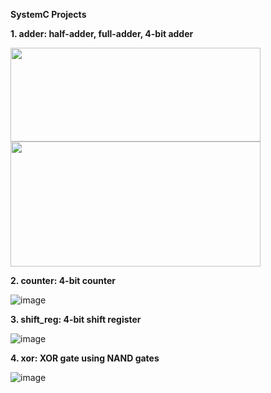 **SystemC Projects**

**1. adder: half-adder, full-adder, 4-bit adder**

<img src="https://user-images.githubusercontent.com/42716711/110702187-0e0a2700-81a7-11eb-8a78-19f0a8ae68cf.png" width="400" height="150">
<img src="https://user-images.githubusercontent.com/42716711/111074180-02687a00-849f-11eb-86fb-09fab9811ef1.png" width="400" height="200">

**2. counter: 4-bit counter**

![image](https://user-images.githubusercontent.com/42716711/110701634-48bf8f80-81a6-11eb-9b10-d15b57008eb2.png)

**3. shift_reg: 4-bit shift register**

![image](https://user-images.githubusercontent.com/42716711/110658273-64ab3d00-8176-11eb-9ff6-89418054d69c.png)

**4. xor: XOR gate using NAND gates**

![image](https://user-images.githubusercontent.com/42716711/113486128-fbada100-9465-11eb-87f5-a76f2fc9427c.png)

